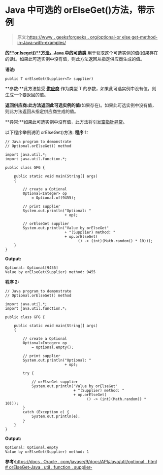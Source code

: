 # Java 中可选的 orElseGet()方法，带示例

> 原文:[https://www . geeksforgeeks . org/optional-or else get-method-in-Java-with-examples/](https://www.geeksforgeeks.org/optional-orelseget-method-in-java-with-examples/)

**[的**or lseget()**方法。Java 中的](https://www.geeksforgeeks.org/java-util-package-java/)[可选类](https://www.geeksforgeeks.org/java-8-optional-class/)** 用于获取这个可选实例的值(如果存在的话)。如果此可选实例中没有值，则此方法返回从指定供应商生成的值。

**语法:**

```
public T orElseGet(Supplier<T> supplier)

```

**参数:**此方法接受 **[供应商](https://www.geeksforgeeks.org/supplier-interface-in-java-with-examples/)** 作为类型 T 的参数，如果此可选实例中没有值，则生成一个要返回的值。

**返回供应商:**此方法返回此可选实例的**值**(如果存在)。如果此可选实例中没有值，则此方法返回从指定供应商生成的值。

**异常:**如果此可选实例中没有值，此方法将引发[空指针异常](https://www.geeksforgeeks.org/null-pointer-exception-in-java/)。

以下程序举例说明 orElseGet()方法:
**程序 1:**

```
// Java program to demonstrate
// Optional.orElseGet() method

import java.util.*;
import java.util.function.*;

public class GFG {

    public static void main(String[] args)
    {

        // create a Optional
        Optional<Integer> op
            = Optional.of(9455);

        // print supplier
        System.out.println("Optional: "
                           + op);

        // orElseGet supplier
        System.out.println("Value by orElseGet"
                           + "(Supplier) method: "
                           + op.orElseGet(
                                 () -> (int)(Math.random() * 10)));
    }
}
```

**Output:**

```
Optional: Optional[9455]
Value by orElseGet(Supplier) method: 9455

```

**程序 2:**

```
// Java program to demonstrate
// Optional.orElseGet() method

import java.util.*;
import java.util.function.*;

public class GFG {

    public static void main(String[] args)
    {

        // create a Optional
        Optional<Integer> op
            = Optional.empty();

        // print supplier
        System.out.println("Optional: "
                           + op);

        try {

            // orElseGet supplier
            System.out.println("Value by orElseGet"
                               + "(Supplier) method: "
                               + op.orElseGet(
                                     () -> (int)(Math.random() * 10)));
        }
        catch (Exception e) {
            System.out.println(e);
        }
    }
}
```

**Output:**

```
Optional: Optional.empty
Value by orElseGet(Supplier) method: 1

```

**参考:**[https://docs . Oracle . com/javase/9/docs/API/Java/util/optional . html # orElseGet-Java . util . function . supplier-](https://docs.oracle.com/javase/9/docs/api/java/util/Optional.html#orElseGet-java.util.function.Supplier-)